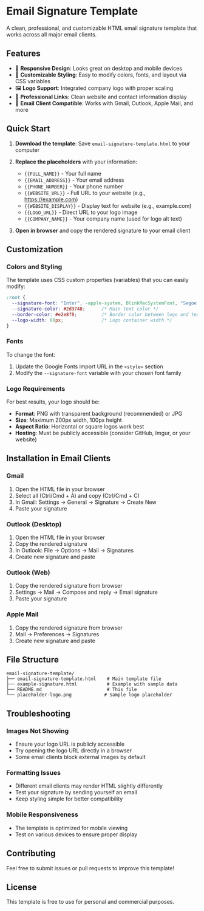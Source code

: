 # Email Signature Template

A clean, professional, and customizable HTML email signature template that works across all major email clients.

## Features

- 📱 **Responsive Design**: Looks great on desktop and mobile devices
- 🎨 **Customizable Styling**: Easy to modify colors, fonts, and layout via CSS variables
- 🖼️ **Logo Support**: Integrated company logo with proper scaling
- 🔗 **Professional Links**: Clean website and contact information display
- 📧 **Email Client Compatible**: Works with Gmail, Outlook, Apple Mail, and more

## Quick Start

1. **Download the template**: Save `email-signature-template.html` to your computer
2. **Replace the placeholders** with your information:
   - `{{FULL_NAME}}` - Your full name
   - `{{EMAIL_ADDRESS}}` - Your email address
   - `{{PHONE_NUMBER}}` - Your phone number
   - `{{WEBSITE_URL}}` - Full URL to your website (e.g., https://example.com)
   - `{{WEBSITE_DISPLAY}}` - Display text for website (e.g., example.com)
   - `{{LOGO_URL}}` - Direct URL to your logo image
   - `{{COMPANY_NAME}}` - Your company name (used for logo alt text)

3. **Open in browser** and copy the rendered signature to your email client

## Customization

### Colors and Styling

The template uses CSS custom properties (variables) that you can easily modify:

```css
:root {
  --signature-font: "Inter", -apple-system, BlinkMacSystemFont, "Segoe UI", sans-serif;
  --signature-color: #2d3748;      /* Main text color */
  --border-color: #e2e8f0;         /* Border color between logo and text */
  --logo-width: 60px;              /* Logo container width */
}
```

### Fonts

To change the font:
1. Update the Google Fonts import URL in the `<style>` section
2. Modify the `--signature-font` variable with your chosen font family

### Logo Requirements

For best results, your logo should be:
- **Format**: PNG with transparent background (recommended) or JPG
- **Size**: Maximum 200px width, 100px height
- **Aspect Ratio**: Horizontal or square logos work best
- **Hosting**: Must be publicly accessible (consider GitHub, Imgur, or your website)

## Installation in Email Clients

### Gmail
1. Open the HTML file in your browser
2. Select all (Ctrl/Cmd + A) and copy (Ctrl/Cmd + C)
3. In Gmail: Settings → General → Signature → Create New
4. Paste your signature

### Outlook (Desktop)
1. Open the HTML file in your browser
2. Copy the rendered signature
3. In Outlook: File → Options → Mail → Signatures
4. Create new signature and paste

### Outlook (Web)
1. Copy the rendered signature from browser
2. Settings → Mail → Compose and reply → Email signature
3. Paste your signature

### Apple Mail
1. Copy the rendered signature from browser
2. Mail → Preferences → Signatures
3. Create new signature and paste

## File Structure

```
email-signature-template/
├── email-signature-template.html    # Main template file
├── example-signature.html           # Example with sample data
├── README.md                        # This file
└── placeholder-logo.png            # Sample logo placeholder
```

## Troubleshooting

### Images Not Showing
- Ensure your logo URL is publicly accessible
- Try opening the logo URL directly in a browser
- Some email clients block external images by default

### Formatting Issues
- Different email clients may render HTML slightly differently
- Test your signature by sending yourself an email
- Keep styling simple for better compatibility

### Mobile Responsiveness
- The template is optimized for mobile viewing
- Test on various devices to ensure proper display

## Contributing

Feel free to submit issues or pull requests to improve this template!

## License

This template is free to use for personal and commercial purposes.
